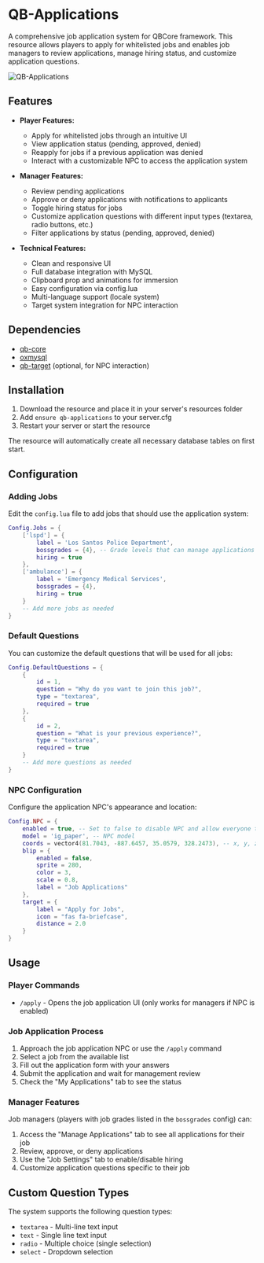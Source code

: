 # QB-Applications

A comprehensive job application system for QBCore framework. This resource allows players to apply for whitelisted jobs and enables job managers to review applications, manage hiring status, and customize application questions.

![QB-Applications](https://sdmntprukwest.oaiusercontent.com/files/00000000-a0b0-6243-9611-a2f114858006/raw?se=2025-05-24T13%3A25%3A51Z&sp=r&sv=2024-08-04&sr=b&scid=418ea3d8-4b4f-5707-bf5b-4040617ef8c0&skoid=0a4a0f0c-99ac-4752-9d87-cfac036fa93f&sktid=a48cca56-e6da-484e-a814-9c849652bcb3&skt=2025-05-24T10%3A30%3A37Z&ske=2025-05-25T10%3A30%3A37Z&sks=b&skv=2024-08-04&sig=xjwIYofdEwk3HzEyy7l51KR20AmsAHJH3nhsSdR/NDk%3DD)

## Features

- **Player Features:**

  - Apply for whitelisted jobs through an intuitive UI
  - View application status (pending, approved, denied)
  - Reapply for jobs if a previous application was denied
  - Interact with a customizable NPC to access the application system

- **Manager Features:**

  - Review pending applications
  - Approve or deny applications with notifications to applicants
  - Toggle hiring status for jobs
  - Customize application questions with different input types (textarea, radio buttons, etc.)
  - Filter applications by status (pending, approved, denied)

- **Technical Features:**
  - Clean and responsive UI
  - Full database integration with MySQL
  - Clipboard prop and animations for immersion
  - Easy configuration via config.lua
  - Multi-language support (locale system)
  - Target system integration for NPC interaction

## Dependencies

- [qb-core](https://github.com/qbcore-framework/qb-core)
- [oxmysql](https://github.com/overextended/oxmysql)
- [qb-target](https://github.com/qbcore-framework/qb-target) (optional, for NPC interaction)

## Installation

1. Download the resource and place it in your server's resources folder
2. Add `ensure qb-applications` to your server.cfg
3. Restart your server or start the resource

The resource will automatically create all necessary database tables on first start.

## Configuration

### Adding Jobs

Edit the `config.lua` file to add jobs that should use the application system:

```lua
Config.Jobs = {
    ['lspd'] = {
        label = 'Los Santos Police Department',
        bossgrades = {4}, -- Grade levels that can manage applications
        hiring = true
    },
    ['ambulance'] = {
        label = 'Emergency Medical Services',
        bossgrades = {4},
        hiring = true
    }
    -- Add more jobs as needed
}
```

### Default Questions

You can customize the default questions that will be used for all jobs:

```lua
Config.DefaultQuestions = {
    {
        id = 1,
        question = "Why do you want to join this job?",
        type = "textarea",
        required = true
    },
    {
        id = 2,
        question = "What is your previous experience?",
        type = "textarea",
        required = true
    }
    -- Add more questions as needed
}
```

### NPC Configuration

Configure the application NPC's appearance and location:

```lua
Config.NPC = {
    enabled = true, -- Set to false to disable NPC and allow everyone to use command
    model = 'ig_paper', -- NPC model
    coords = vector4(81.7043, -887.6457, 35.0579, 328.2473), -- x, y, z, heading
    blip = {
        enabled = false,
        sprite = 280,
        color = 3,
        scale = 0.8,
        label = "Job Applications"
    },
    target = {
        label = "Apply for Jobs",
        icon = "fas fa-briefcase",
        distance = 2.0
    }
}
```

## Usage

### Player Commands

- `/apply` - Opens the job application UI (only works for managers if NPC is enabled)

### Job Application Process

1. Approach the job application NPC or use the `/apply` command
2. Select a job from the available list
3. Fill out the application form with your answers
4. Submit the application and wait for management review
5. Check the "My Applications" tab to see the status

### Manager Features

Job managers (players with job grades listed in the `bossgrades` config) can:

1. Access the "Manage Applications" tab to see all applications for their job
2. Review, approve, or deny applications
3. Use the "Job Settings" tab to enable/disable hiring
4. Customize application questions specific to their job

## Custom Question Types

The system supports the following question types:

- `textarea` - Multi-line text input
- `text` - Single line text input
- `radio` - Multiple choice (single selection)
- `select` - Dropdown selection
